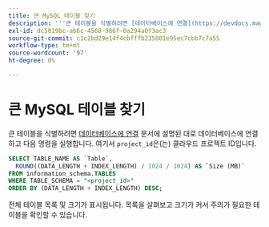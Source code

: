 ```yaml
---
title: 큰 MySQL 테이블 찾기
description: '''큰 테이블을 식별하려면 [데이터베이스에 연결](https://devdocs.magento.com/cloud/project/project-conf-files_services-mysql.html#connect-to-the-database) 문서에 설명된 대로 데이터베이스에 연결하고 다음 명령을 실행합니다. 여기서 ''project_id''는 클라우드 프로젝트 ID입니다.'''
exl-id: dc5019bc-ab6c-4568-986f-0a294a0f3ac3
source-git-commit: c1c2bd29e14f4cbfffb235801e95ec7cbb7c7a55
workflow-type: tm+mt
source-wordcount: '97'
ht-degree: 0%

---
```


# 큰 MySQL 테이블 찾기

큰 테이블을 식별하려면 [데이터베이스에 연결](https://devdocs.magento.com/cloud/project/project-conf-files_services-mysql.html#connect-to-the-database) 문서에 설명된 대로 데이터베이스에 연결하고 다음 명령을 실행합니다. 여기서 `project_id`은(는) 클라우드 프로젝트 ID입니다.

```sql
SELECT TABLE_NAME AS `Table`,
  ROUND((DATA_LENGTH + INDEX_LENGTH) / 1024 / 1024) AS `Size (MB)`
FROM information_schema.TABLES
WHERE TABLE_SCHEMA = "<project_id>"
ORDER BY (DATA_LENGTH + INDEX_LENGTH) DESC;
```

전체 테이블 목록 및 크기가 표시됩니다. 목록을 살펴보고 크기가 커서 주의가 필요한 테이블을 확인할 수 있습니다.

